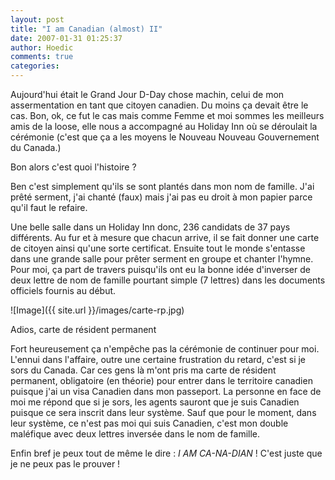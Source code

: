 ```yaml
---
layout: post
title: "I am Canadian (almost) II"
date: 2007-01-31 01:25:37
author: Hoedic
comments: true
categories: 
---
```



Aujourd'hui était le Grand Jour D-Day chose machin, celui de mon assermentation en tant que citoyen canadien. Du moins ça devait être le cas. Bon, ok, ce fut le cas mais comme Femme et moi sommes les meilleurs amis de la loose, elle nous a accompagné au Holiday Inn où se déroulait la cérémonie (c'est que ça a les moyens le Nouveau Nouveau Gouvernement du Canada.)

Bon alors c'est quoi l'histoire ?

Ben c'est simplement qu'ils se sont plantés dans mon nom de famille.  J'ai prêté serment, j'ai chanté (faux) mais j'ai pas eu droit à mon papier parce qu'il faut le refaire.

Une belle salle dans un Holiday Inn donc, 236 candidats de 37 pays différents. Au fur et à mesure que chacun arrive, il se fait donner une carte de citoyen ainsi qu'une sorte certificat. Ensuite tout le monde s'entasse dans une grande salle pour prêter serment en groupe et chanter l'hymne. Pour moi, ça part de travers puisqu'ils ont eu la bonne idée d'inverser de deux lettre de nom de famille pourtant simple (7 lettres) dans les documents officiels fournis au début.

![Image]({{ site.url }}/images/carte-rp.jpg)
<div class="photoattrib">Adios, carte de résident permanent</div>



Fort heureusement ça n'empêche pas la cérémonie de continuer pour moi. L'ennui dans l'affaire, outre une certaine frustration du retard, c'est si je sors du Canada. Car ces gens là m'ont pris ma carte de résident permanent, obligatoire (en théorie) pour entrer dans le territoire canadien puisque j'ai un visa Canadien  dans mon passeport. La personne en face de moi me répond que si je sors, les agents sauront que je suis Canadien puisque ce sera inscrit dans leur système. Sauf que pour le moment, dans leur système, ce n'est pas moi qui suis Canadien, c'est mon double maléfique avec deux lettres inversée dans le nom de famille.

Enfin bref je peux tout de même le dire : *I AM CA-NA-DIAN* ! C'est juste que je ne peux pas le prouver !